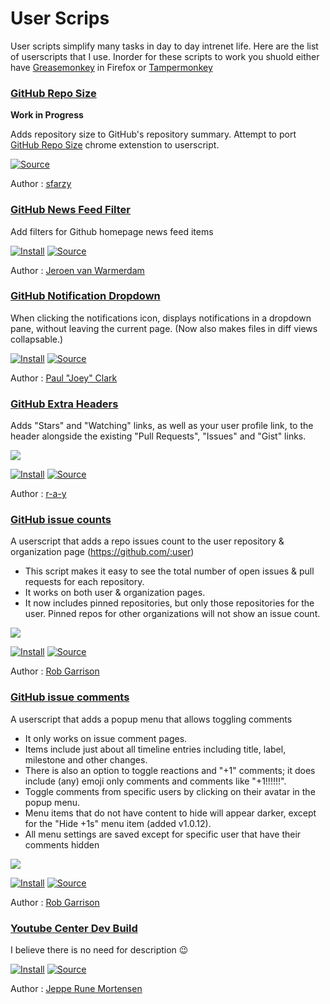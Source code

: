 # User Scrips

User scripts simplify many tasks in day to day intrenet life. Here are the list of userscripts that I use. Inorder for these scripts to work you shuold either have [Greasemonkey](https://addons.mozilla.org/en-US/firefox/addon/greasemonkey/) in Firefox or [Tampermonkey](https://chrome.google.com/webstore/detail/tampermonkey/dhdgffkkebhmkfjojejmpbldmpobfkfo?hl=en)

### [GitHub Repo Size](https://github.com/sfarzy/userscripts/blob/master/GitHub_Repo_Size.user.js)

**Work in Progress**

Adds repository size to GitHub's repository summary. Attempt to port [GitHub Repo Size](https://github.com/harshjv/github-repo-sizehttps://github.com/harshjv/github-repo-size) chrome extenstion to userscript. 

[![Source](https://img.shields.io/badge/-source-blue.svg)](https://github.com/sfarzy/userscripts/blob/master/GitHub_Repo_Size.user.js)

Author : [sfarzy](https://github.com/sfarzy)


### [GitHub News Feed Filter](https://github.com/jerone/UserScripts/tree/master/Github_News_Feed_Filter) 

Add filters for Github homepage news feed items

[![Install](https://img.shields.io/badge/-Install-brightgreen.svg)](https://github.com/jerone/UserScripts/raw/master/Github_News_Feed_Filter/Github_News_Feed_Filter.user.js)
[![Source](https://img.shields.io/badge/-source-blue.svg)](https://github.com/jerone/UserScripts/blob/master/Github_News_Feed_Filter/Github_News_Feed_Filter.user.js)

Author : [Jeroen van Warmerdam](https://github.com/jerone)

### [GitHub Notification Dropdown](https://openuserjs.org/scripts/joeytwiddle/Github_Notifications_Dropdown)

When clicking the notifications icon, displays notifications in a dropdown pane, without leaving the current page.  (Now also makes files in diff views collapsable.)
 
[![Install](https://img.shields.io/badge/-Install-brightgreen.svg)](https://openuserjs.org/install/joeytwiddle/Github_Notifications_Dropdown.user.js)
[![Source](https://img.shields.io/badge/-source-blue.svg)](https://openuserjs.org/scripts/joeytwiddle/Github_Notifications_Dropdown/source)

Author : [Paul "Joey" Clark](https://github.com/joeytwiddle)

### [GitHub Extra Headers](https://greasyfork.org/en/scripts/3139-github-com-extra-header-links)

Adds "Stars" and "Watching" links, as well as your user profile link, to the header alongside the existing "Pull Requests", "Issues" and "Gist" links.

![](https://i.imgur.com/JPYYaRF.png)

[![Install](https://img.shields.io/badge/-Install-brightgreen.svg)](https://greasyfork.org/scripts/3139-github-com-extra-header-links/code/Githubcom%20-%20Extra%20header%20links.user.js)
[![Source](https://img.shields.io/badge/-source-blue.svg)](https://greasyfork.org/en/scripts/3139-github-com-extra-header-links/code)

Author : [r-a-y](https://greasyfork.org/en/users/3121-r-a-y)

### [GitHub issue counts](https://github.com/Mottie/GitHub-userscripts/wiki/GitHub-issue-counts)
A userscript that adds a repo issues count to the user repository & organization page (https://github.com/:user)

- This script makes it easy to see the total number of open issues & pull requests for each repository.
- It works on both user & organization pages.
- It now includes pinned repositories, but only those repositories for the user. Pinned repos for other organizations will not show an issue count.

![](https://cloud.githubusercontent.com/assets/136959/21301601/af93bbac-c574-11e6-88d4-691d66a04f21.gif)

[![Install](https://img.shields.io/badge/-Install-brightgreen.svg)](https://raw.githubusercontent.com/Mottie/GitHub-userscripts/master/github-issue-counts.user.js)
[![Source](https://img.shields.io/badge/-source-blue.svg)](https://github.com/Mottie/GitHub-userscripts/wiki/GitHub-issue-counts)

Author : [Rob Garrison](https://github.com/Mottie)

### [GitHub issue comments](https://github.com/Mottie/GitHub-userscripts/wiki/GitHub-issue-comments)

A userscript that adds a popup menu that allows toggling comments

 - It only works on issue comment pages.
 - Items include just about all timeline entries including title, label, milestone and other changes.
 - There is also an option to toggle reactions and "+1" comments; it does include (any) emoji only comments and comments like "+1!!!!!!".
 - Toggle comments from specific users by clicking on their avatar in the popup menu.
 - Menu items that do not have content to hide will appear darker, except for the "Hide +1s" menu item (added v1.0.12).
 - All menu settings are saved except for specific user that have their comments hidden

![](https://cloud.githubusercontent.com/assets/136959/14270698/465e0108-fab6-11e5-9932-b7de2cbdc36d.gif)

[![Install](https://img.shields.io/badge/-Install-brightgreen.svg)](https://raw.githubusercontent.com/Mottie/GitHub-userscripts/master/github-issue-comments.user.js)
[![Source](https://img.shields.io/badge/-source-blue.svg)](https://github.com/Mottie/GitHub-userscripts/wiki/GitHub-issue-comments)

Author : [Rob Garrison](https://github.com/Mottie)

### [Youtube Center Dev Build](https://github.com/YePpHa/YouTubeCenter)

I believe there is no need for description :wink:

[![Install](https://img.shields.io/badge/-Install-brightgreen.svg)](https://github.com/YePpHa/YouTubeCenter/raw/master/dist/YouTubeCenter.user.js)
[![Source](https://img.shields.io/badge/-source-blue.svg)](https://github.com/YePpHa/YouTubeCenter/wiki/Developer-Version)

Author : [Jeppe Rune Mortensen](https://github.com/YePpHa)

